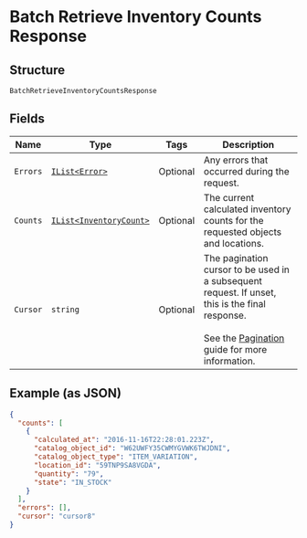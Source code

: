 
# Batch Retrieve Inventory Counts Response

## Structure

`BatchRetrieveInventoryCountsResponse`

## Fields

| Name | Type | Tags | Description |
|  --- | --- | --- | --- |
| `Errors` | [`IList<Error>`](../../doc/models/error.md) | Optional | Any errors that occurred during the request. |
| `Counts` | [`IList<InventoryCount>`](../../doc/models/inventory-count.md) | Optional | The current calculated inventory counts for the requested objects<br>and locations. |
| `Cursor` | `string` | Optional | The pagination cursor to be used in a subsequent request. If unset,<br>this is the final response.<br><br>See the [Pagination](https://developer.squareup.com/docs/working-with-apis/pagination) guide for more information. |

## Example (as JSON)

```json
{
  "counts": [
    {
      "calculated_at": "2016-11-16T22:28:01.223Z",
      "catalog_object_id": "W62UWFY35CWMYGVWK6TWJDNI",
      "catalog_object_type": "ITEM_VARIATION",
      "location_id": "59TNP9SA8VGDA",
      "quantity": "79",
      "state": "IN_STOCK"
    }
  ],
  "errors": [],
  "cursor": "cursor8"
}
```

